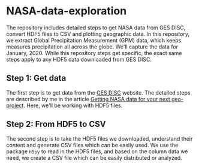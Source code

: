 # NASA-data-exploration
The repository includes detailed steps to get NASA data from GES DISC, convert HDF5 files to CSV and plotting geographic data. In this repository, we extract Global Precipitation Measurement (GPM) data, which keeps measures precipitation all across the globe. We'll capture the data for January, 2020. While this repository steps get specific, the exact same steps apply to any HDF5 data downloaded from GES DISC.

## Step 1: Get data
The first step is to get data from the [GES DISC](https://disc.gsfc.nasa.gov/) website. The detailed steps are described by me in the article [Getting NASA data for your next geo-project](https://towardsdatascience.com/getting-nasa-data-for-your-next-geo-project-9d621243b8f3?source=friends_link&sk=b5b1e2415be5738e578dbf28386e3b9d). Here, we'll be working with HDF5 files.

## Step 2: From HDF5 to CSV
The second step is to take the HDF5 files we downloaded, understand their content and generate CSV files which can be easily used. We use the package `h5py` to read in the HDF5 files, and based on the column data we need, we create a CSV file which can be easily distributed or analyzed.
